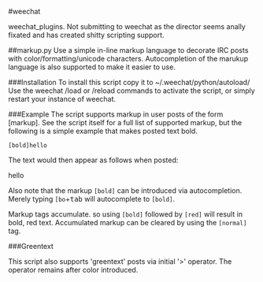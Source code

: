 #weechat

weechat_plugins. Not submitting to weechat as the director seems anally fixated and has created shitty scripting support.

##markup.py
Use a simple in-line markup language to decorate IRC posts with color/formatting/unicode characters.
Autocompletion of the marukup language is also supported to make it easier to use.

###Installation
To install this script copy it to ~/.weechat/python/autoload/
Use the weechat /load or /reload commands to activate the script, or simply restart your instance of weechat.

###Example
The script supports markup in user posts of the form [markup]. See the script itself for a full list of supported markup, but the following is a simple example that makes posted text bold.
```
[bold]hello
```
The text would then appear as follows when posted:

hello

Also note that the markup ``[bold]`` can be introduced via autocompletion. Merely typing ``[bo``+<kbd>tab</kbd> will autocomplete to ```[bold]```.

Markup tags accumulate. so using ``[bold]`` followed by ``[red]`` will result in bold, red text. Accumulated markup can be cleared by using the ``[normal]`` tag.

###Greentext

This script also supports 'greentext' posts via initial '>' operator. The operator remains after color introduced.


